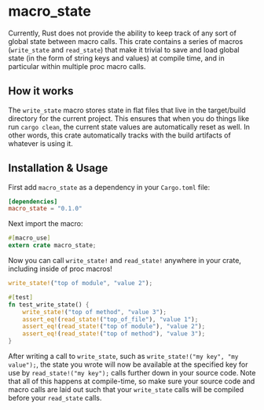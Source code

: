 # macro_state

Currently, Rust does not provide the ability to keep track of any sort of global
state between macro calls. This crate contains a series of macros (`write_state`
and `read_state`) that make it trivial to save and load global state (in the form
of string keys and values) at compile time, and in particular within multiple proc
macro calls.

## How it works

The `write_state` macro stores state in flat files that live in the target/build
directory for the current project. This ensures that when you do things like run
`cargo clean`, the current state values are automatically reset as well. In other
words, this crate automatically tracks with the build artifacts of whatever is
using it.

## Installation & Usage

First add `macro_state` as a dependency in your `Cargo.toml` file:
```toml
[dependencies]
macro_state = "0.1.0"
```

Next import the macro:
```rust
#[macro_use]
extern crate macro_state;
```

Now you can call `write_state!` and `read_state!` anywhere in your crate, including
inside of proc macros!
```rust
write_state!("top of module", "value 2");

#[test]
fn test_write_state() {
    write_state!("top of method", "value 3");
    assert_eq!(read_state!("top_of_file"), "value 1");
    assert_eq!(read_state!("top of module"), "value 2");
    assert_eq!(read_state!("top of method"), "value 3");
}
```

After writing a call to `write_state`, such as `write_state!("my key", "my value");`, the state
you wrote will now be available at the specified key for use by `read_state!("my key");`
calls further down in your source code. Note that all of this happens at compile-time, so
make sure your source code and macro calls are laid out such that your `write_state` calls
will be compiled before your `read_state` calls.
